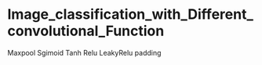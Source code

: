 # Image_classification_with_Different_convolutional_Function

Maxpool
Sgimoid
Tanh
Relu
LeakyRelu
padding
